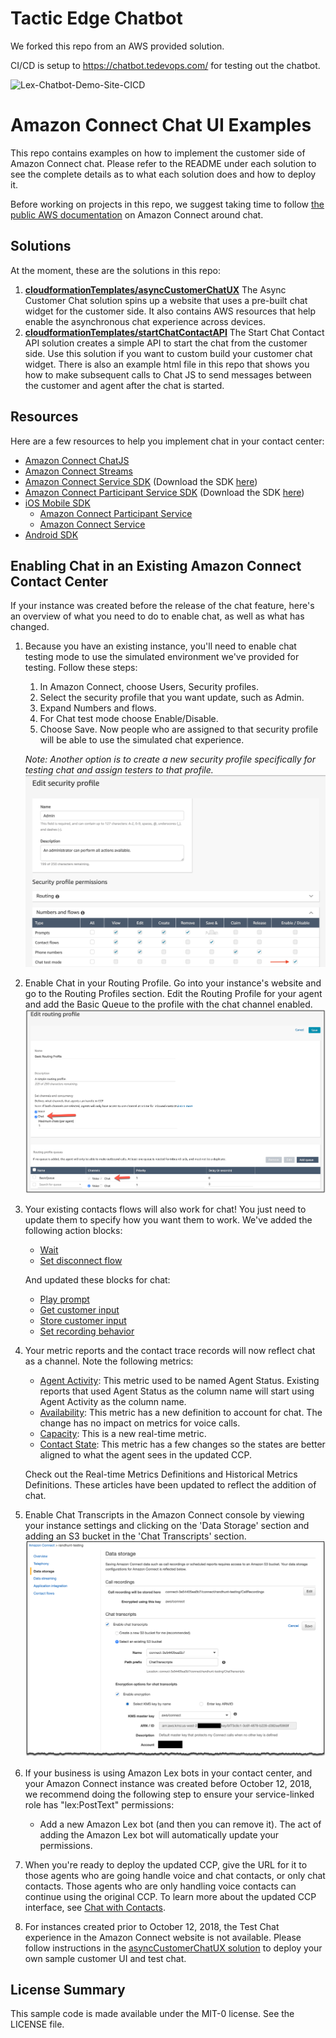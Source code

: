 # Tactic Edge Chatbot
We forked this repo from an AWS provided solution.

CI/CD is setup to https://chatbot.tedevops.com/ for testing out the chatbot.

![Lex-Chatbot-Demo-Site-CICD](https://github.com/AlieraHealthcare/amazon-connect-lex-chat-ui/workflows/Lex-Chatbot-Deom-Site-CICD/badge.svg)

# Amazon Connect Chat UI Examples

This repo contains examples on how to implement the customer side of Amazon Connect chat. Please refer to the README under each solution to see the complete details as to what each solution does and how to deploy it.

Before working on projects in this repo, we suggest taking time to follow [the public AWS documentation](https://docs.aws.amazon.com/connect/latest/adminguide/amazon-connect-get-started.html) on Amazon Connect around chat.

## Solutions

At the moment, these are the solutions in this repo:

1) **[cloudformationTemplates/asyncCustomerChatUX](https://github.com/amazon-connect/amazon-connect-chat-ui-examples/tree/master/cloudformationTemplates/asyncCustomerChatUX)**
    The Async Customer Chat solution spins up a website that uses a pre-built chat widget for the customer side. It also contains AWS resources that help enable the asynchronous chat experience across devices.
2) **[cloudformationTemplates/startChatContactAPI](https://github.com/amazon-connect/amazon-connect-chat-ui-examples/tree/master/cloudformationTemplates/startChatContactAPI)**
    The Start Chat Contact API solution creates a simple API to start the chat from the customer side. Use this solution if you want to custom build your customer chat widget. There is also an example html file in this repo that shows you how to make subsequent calls to Chat JS to send messages between the customer and agent after the chat is started.
    
## Resources

Here are a few resources to help you implement chat in your contact center:
- [Amazon Connect ChatJS](https://github.com/amazon-connect/amazon-connect-chatjs)
- [Amazon Connect Streams](https://github.com/aws/amazon-connect-streams)
- [Amazon Connect Service SDK](https://docs.aws.amazon.com/connect/latest/APIReference/Welcome.html) (Download the SDK [here](https://github.com/aws/))
- [Amazon Connect Participant Service SDK](https://docs.aws.amazon.com/connect-participant/latest/APIReference/Welcome.html) (Download the SDK [here](https://github.com/aws/))
- [iOS Mobile SDK](https://github.com/aws-amplify/aws-sdk-ios)
    - [Amazon Connect Participant Service](https://cocoapods.org/pods/AWSConnectParticipant)
    - [Amazon Connect Service](https://cocoapods.org/pods/AWSConnect)
- [Android SDK](https://github.com/aws-amplify/aws-sdk-android)
    
## Enabling Chat in an Existing Amazon Connect Contact Center

If your instance was created before the release of the chat feature, here's an overview of what you need to do to enable chat, as well as what has changed.

1. Because you have an existing instance, you'll need to enable chat testing mode to use the simulated environment we've provided for testing. Follow these steps:
    1. In Amazon Connect, choose Users, Security profiles.
    2. Select the security profile that you want update, such as Admin.
    3. Expand Numbers and flows.
    4. For Chat test mode choose Enable/Disable.
    5. Choose Save. Now people who are assigned to that security profile will be able to use the simulated chat experience.
 
    *Note: Another option is to create a new security profile specifically for testing chat and assign testers to that profile.*
![screenshot of enabling chat on a security profile](images/securityProfile.png)
2. Enable Chat in your Routing Profile. Go into your instance's website and go to the Routing Profiles section. Edit the Routing Profile for your agent and add the Basic Queue to the profile with the chat channel enabled.
![screenshot of enabling chat on a routing profile](images/chatRoutingProfile.png)
3. Your existing contacts flows will also work for chat! You just need to update them to specify how you want them to work. 
    We've added the following action blocks:
    - [Wait](https://docs.aws.amazon.com/connect/latest/adminguide/contact-blocks.html#wait)
    - [Set disconnect flow](https://docs.aws.amazon.com/connect/latest/adminguide/contact-blocks.html#set-disconnect-flow)
    
    And updated these blocks for chat:
    - [Play prompt](https://docs.aws.amazon.com/connect/latest/adminguide/contact-blocks.html#play)
    - [Get customer input](https://docs.aws.amazon.com/connect/latest/adminguide/contact-blocks.html#get-customer-input)
    - [Store customer input](https://docs.aws.amazon.com/connect/latest/adminguide/contact-blocks.html#store-customer-input)
    - [Set recording behavior](https://docs.aws.amazon.com/connect/latest/adminguide/contact-blocks.html#set-recording-behavior)
4. Your metric reports and the contact trace records will now reflect chat as a channel. Note the following metrics:
    - [Agent Activity](https://docs.aws.amazon.com/connect/latest/adminguide/real-time-metrics-definitions.html#agent-activity-state-real-time): This metric used to be named Agent Status. Existing reports that used Agent Status as the column name will start using Agent Activity as the column name.
    - [Availability](https://docs.aws.amazon.com/connect/latest/adminguide/real-time-metrics-definitions.html#availability-real-time): This metric has a new definition to account for chat. The change has no impact on metrics for voice calls.
    - [Capacity](https://docs.aws.amazon.com/connect/latest/adminguide/real-time-metrics-definitions.html#capacity-real-time): This is a new real-time metric.
    - [Contact State](https://docs.aws.amazon.com/connect/latest/adminguide/real-time-metrics-definitions.html#contact-state-real-time): This metric has a few changes so the states are better aligned to what the agent sees in the updated CCP.
    
    Check out the Real-time Metrics Definitions and Historical Metrics Definitions. These articles have been updated to reflect the addition of chat.
5. Enable Chat Transcripts in the Amazon Connect console by viewing your instance settings and clicking on the 'Data Storage' section and adding an S3 bucket in the 'Chat Transcripts' section.
    ![screenshot of enabling chat transcripts](images/chatTranscript.png)
6. If your business is using Amazon Lex bots in your contact center, and your Amazon Connect instance was created before October 12, 2018, we recommend doing the following step to ensure your service-linked role has "lex:PostText" permissions:
    - Add a new Amazon Lex bot (and then you can remove it). The act of adding the Amazon Lex bot will automatically update your permissions.
7. When you're ready to deploy the updated CCP, give the URL for it to those agents who are going handle voice and chat contacts, or only chat contacts. Those agents who are only handling voice contacts can continue using the original CCP. To learn more about the updated CCP interface, see [Chat with Contacts](https://docs.aws.amazon.com/connect/latest/adminguide/work-with-chats.html).
8. For instances created prior to October 12, 2018, the Test Chat experience in the Amazon Connect website is not available. Please follow instructions in the  [asyncCustomerChatUX solution](https://github.com/amazon-connect/amazon-connect-chat-ui-examples/tree/master/cloudformationTemplates/asyncCustomerChatUX) to deploy your own sample customer UI and test chat.

## License Summary

This sample code is made available under the MIT-0 license. See the LICENSE file.

